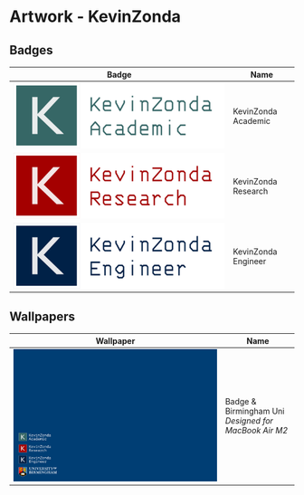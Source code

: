 # Artwork - KevinZonda

## Badges

| Badge | Name |
| --- | --- |
| ![](./png/KVAcademic.png) | KevinZonda Academic |
| ![](./png/KVResearch.png) | KevinZonda Research |
| ![](./png/KVEngineer.png) | KevinZonda Engineer |

## Wallpapers

| Wallpaper | Name |
| --- | --- |
| ![](./png/Wallpaper.png) | Badge & Birmingham Uni<br>_Designed for MacBook Air M2_ |